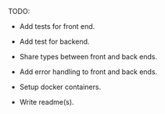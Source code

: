 TODO:

* Add tests for front end.

* Add test for backend.

* Share types between front and back ends.
* Add error handling to front and back ends.

* Setup docker containers.

* Write readme(s).